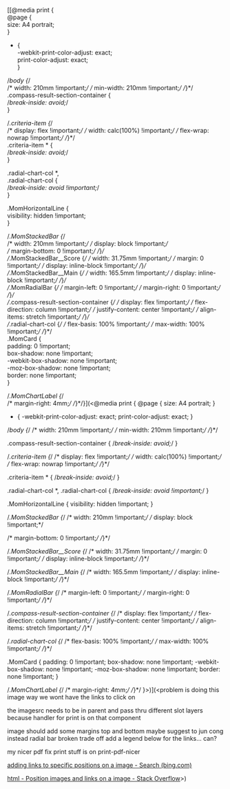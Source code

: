 [[@media print {  
  @page {  
    size: A4 portrait;  
  }  
  
  * {  
    -webkit-print-color-adjust: exact;  
    print-color-adjust: exact;  
  }  
  
  /*body {*/  
  /*  width: 210mm !important;*/  /*  min-width: 210mm !important;*/  /*}*/  
  .compass-result-section-container {  
    /*break-inside: avoid;*/  
  }  
  
  /*.criteria-item {*/  
  /*  display: flex !important;*/  /*  width: calc(100%) !important;*/  /*  flex-wrap: nowrap !important;*/  /*}*/  
  .criteria-item * {  
    /*break-inside: avoid;*/  
  }  
  
  .radial-chart-col *,  
  .radial-chart-col {  
    /*break-inside: avoid !important;*/  
  }  
  
  .MomHorizontalLine {  
    visibility: hidden !important;  
  }  
  
  /*.MomStackedBar {*/  
  /*  width: 210mm !important;*/  /*  display: block !important;*/  
  /*  margin-bottom: 0 !important;*/  /*}*/  
  /*.MomStackedBar__Score {*/  /*  width: 31.75mm !important;*/  /*  margin: 0 !important;*/  /*  display: inline-block !important;*/  /*}*/  
  /*.MomStackedBar__Main {*/  /*  width: 165.5mm !important;*/  /*  display: inline-block !important;*/  /*}*/  
  /*.MomRadialBar {*/  /*  margin-left: 0 !important;*/  /*  margin-right: 0 !important;*/  /*}*/  
  /*.compass-result-section-container {*/  /*  display: flex !important;*/  /*  flex-direction: column !important;*/  /*  justify-content: center !important;*/  /*  align-items: stretch !important;*/  /*}*/  
  /*.radial-chart-col {*/  /*  flex-basis: 100% !important;*/  /*  max-width: 100% !important;*/  /*}*/  
  .MomCard {  
    padding: 0 !important;  
    box-shadow: none !important;  
    -webkit-box-shadow: none !important;  
    -moz-box-shadow: none !important;  
    border: none !important;  
  }  
  
  /*.MomChartLabel {*/  
  /*  margin-right: 4mm;*/  /*}*/}](<@media print {
  @page {
    size: A4 portrait;
  }

  * {
    -webkit-print-color-adjust: exact;
    print-color-adjust: exact;
  }

  /*body {*/
  /*  width: 210mm !important;*/
  /*  min-width: 210mm !important;*/
  /*}*/

  .compass-result-section-container {
    /*break-inside: avoid;*/
  }

  /*.criteria-item {*/
  /*  display: flex !important;*/
  /*  width: calc(100%) !important;*/
  /*  flex-wrap: nowrap !important;*/
  /*}*/

  .criteria-item * {
    /*break-inside: avoid;*/
  }

  .radial-chart-col *,
  .radial-chart-col {
    /*break-inside: avoid !important;*/
  }

  .MomHorizontalLine {
    visibility: hidden !important;
  }

  /*.MomStackedBar {*/
  /*  width: 210mm !important;*/
  /*  display: block !important;*/

  /*  margin-bottom: 0 !important;*/
  /*}*/

  /*.MomStackedBar__Score {*/
  /*  width: 31.75mm !important;*/
  /*  margin: 0 !important;*/
  /*  display: inline-block !important;*/
  /*}*/

  /*.MomStackedBar__Main {*/
  /*  width: 165.5mm !important;*/
  /*  display: inline-block !important;*/
  /*}*/

  /*.MomRadialBar {*/
  /*  margin-left: 0 !important;*/
  /*  margin-right: 0 !important;*/
  /*}*/

  /*.compass-result-section-container {*/
  /*  display: flex !important;*/
  /*  flex-direction: column !important;*/
  /*  justify-content: center !important;*/
  /*  align-items: stretch !important;*/
  /*}*/

  /*.radial-chart-col {*/
  /*  flex-basis: 100% !important;*/
  /*  max-width: 100% !important;*/
  /*}*/

  .MomCard {
    padding: 0 !important;
    box-shadow: none !important;
    -webkit-box-shadow: none !important;
    -moz-box-shadow: none !important;
    border: none !important;
  }

  /*.MomChartLabel {*/
  /*  margin-right: 4mm;*/
  /*}*/
}>)](<problem is doing this image way we wont have the links to click on

the imagesrc needs to be in parent and pass thru different slot layers because handler for print is on that component

image should add some margins top and bottom
maybe suggest to jun cong instead radial bar broken trade off add a legend below for the links... can?

my nicer pdf fix print stuff is on print-pdf-nicer

[adding links to specific positions on a image - Search (bing.com)](https://www.bing.com/search?q=adding+links+to+specific+positions+on+a+image&cvid=447e84624c5a489bb987616effbf3b65&aqs=edge..69i57.5952j0j1&pglt=515&FORM=ANNTA1&PC=U531&ntref=1)

[html - Position images and links on a image - Stack Overflow](https://stackoverflow.com/questions/14237068/position-images-and-links-on-a-image)>)